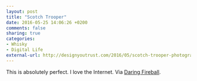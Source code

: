 ```yaml
---
layout: post
title: "Scotch Trooper"
date: 2016-05-25 14:06:26 +0200
comments: false
sharing: true
categories: 
- Whisky
- Digital Life
external-url: http://designyoutrust.com/2016/05/scotch-trooper-photographer-combines-love-for-storm-troopers-and-whiskey-in-hilarious-series/
---
```


This is absolutely perfect. I love the Internet. Via [Daring Fireball](http://daringfireball.net/linked/2016/05/24/scotch-troooper).
